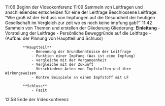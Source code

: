 11:06 Beginn der Videokonferenz	
	11:09 Sammeln von Leitfragen und anschließendes entscheiden für eine der Leitfrage
		Beschlossene Leitfrage: 
			“Wie groß ist der Einfluss von Impfungen auf die Gesundheit der heutigen Gesellschaft im Vergleich zur zeit wo es noch keine impfung gab?”
	11:42 Sammeln von Themen und erstellen der Gliederung
		Gliederung:
			**Einleitung**
				- Vorstellung der Leitfrage
				- Persönliche Beweggründe auf die Leitfrage
				- (Aufbau der Planung von Hauptteil und Schluss)
		
			**Hauptteil**
				- Benennung der Grundkenntnisse der Leitfrage 
				- Funktion einer Impfung (Was ist eine Impfung)
				- vergleiche mit der Vergangenheit 
				- Vergleiche mit der Zukunft
				- Verschiedene Arten von Impfstoffen und ihre Wirkungsweisen
				- Kontre Beispiele an einem Impfstoff mit LF
		
			**Schluss**
				- Fazit
12:58 Ende der Videokonferenz